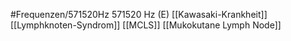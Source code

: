 #Frequenzen/571520Hz
571520 Hz (E)
[[Kawasaki-Krankheit]]
[[Lymphknoten-Syndrom]]
[[MCLS]]
[[Mukokutane Lymph Node]]
